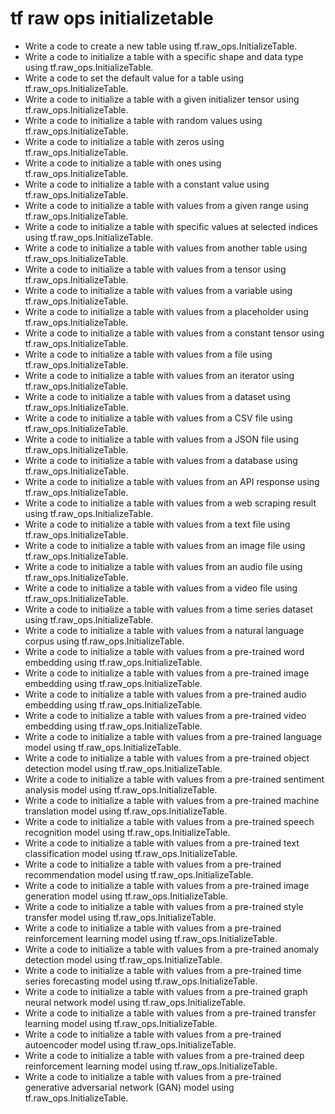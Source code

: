 # tf raw ops initializetable

- Write a code to create a new table using tf.raw_ops.InitializeTable.
- Write a code to initialize a table with a specific shape and data type using tf.raw_ops.InitializeTable.
- Write a code to set the default value for a table using tf.raw_ops.InitializeTable.
- Write a code to initialize a table with a given initializer tensor using tf.raw_ops.InitializeTable.
- Write a code to initialize a table with random values using tf.raw_ops.InitializeTable.
- Write a code to initialize a table with zeros using tf.raw_ops.InitializeTable.
- Write a code to initialize a table with ones using tf.raw_ops.InitializeTable.
- Write a code to initialize a table with a constant value using tf.raw_ops.InitializeTable.
- Write a code to initialize a table with values from a given range using tf.raw_ops.InitializeTable.
- Write a code to initialize a table with specific values at selected indices using tf.raw_ops.InitializeTable.
- Write a code to initialize a table with values from another table using tf.raw_ops.InitializeTable.
- Write a code to initialize a table with values from a tensor using tf.raw_ops.InitializeTable.
- Write a code to initialize a table with values from a variable using tf.raw_ops.InitializeTable.
- Write a code to initialize a table with values from a placeholder using tf.raw_ops.InitializeTable.
- Write a code to initialize a table with values from a constant tensor using tf.raw_ops.InitializeTable.
- Write a code to initialize a table with values from a file using tf.raw_ops.InitializeTable.
- Write a code to initialize a table with values from an iterator using tf.raw_ops.InitializeTable.
- Write a code to initialize a table with values from a dataset using tf.raw_ops.InitializeTable.
- Write a code to initialize a table with values from a CSV file using tf.raw_ops.InitializeTable.
- Write a code to initialize a table with values from a JSON file using tf.raw_ops.InitializeTable.
- Write a code to initialize a table with values from a database using tf.raw_ops.InitializeTable.
- Write a code to initialize a table with values from an API response using tf.raw_ops.InitializeTable.
- Write a code to initialize a table with values from a web scraping result using tf.raw_ops.InitializeTable.
- Write a code to initialize a table with values from a text file using tf.raw_ops.InitializeTable.
- Write a code to initialize a table with values from an image file using tf.raw_ops.InitializeTable.
- Write a code to initialize a table with values from an audio file using tf.raw_ops.InitializeTable.
- Write a code to initialize a table with values from a video file using tf.raw_ops.InitializeTable.
- Write a code to initialize a table with values from a time series dataset using tf.raw_ops.InitializeTable.
- Write a code to initialize a table with values from a natural language corpus using tf.raw_ops.InitializeTable.
- Write a code to initialize a table with values from a pre-trained word embedding using tf.raw_ops.InitializeTable.
- Write a code to initialize a table with values from a pre-trained image embedding using tf.raw_ops.InitializeTable.
- Write a code to initialize a table with values from a pre-trained audio embedding using tf.raw_ops.InitializeTable.
- Write a code to initialize a table with values from a pre-trained video embedding using tf.raw_ops.InitializeTable.
- Write a code to initialize a table with values from a pre-trained language model using tf.raw_ops.InitializeTable.
- Write a code to initialize a table with values from a pre-trained object detection model using tf.raw_ops.InitializeTable.
- Write a code to initialize a table with values from a pre-trained sentiment analysis model using tf.raw_ops.InitializeTable.
- Write a code to initialize a table with values from a pre-trained machine translation model using tf.raw_ops.InitializeTable.
- Write a code to initialize a table with values from a pre-trained speech recognition model using tf.raw_ops.InitializeTable.
- Write a code to initialize a table with values from a pre-trained text classification model using tf.raw_ops.InitializeTable.
- Write a code to initialize a table with values from a pre-trained recommendation model using tf.raw_ops.InitializeTable.
- Write a code to initialize a table with values from a pre-trained image generation model using tf.raw_ops.InitializeTable.
- Write a code to initialize a table with values from a pre-trained style transfer model using tf.raw_ops.InitializeTable.
- Write a code to initialize a table with values from a pre-trained reinforcement learning model using tf.raw_ops.InitializeTable.
- Write a code to initialize a table with values from a pre-trained anomaly detection model using tf.raw_ops.InitializeTable.
- Write a code to initialize a table with values from a pre-trained time series forecasting model using tf.raw_ops.InitializeTable.
- Write a code to initialize a table with values from a pre-trained graph neural network model using tf.raw_ops.InitializeTable.
- Write a code to initialize a table with values from a pre-trained transfer learning model using tf.raw_ops.InitializeTable.
- Write a code to initialize a table with values from a pre-trained autoencoder model using tf.raw_ops.InitializeTable.
- Write a code to initialize a table with values from a pre-trained deep reinforcement learning model using tf.raw_ops.InitializeTable.
- Write a code to initialize a table with values from a pre-trained generative adversarial network (GAN) model using tf.raw_ops.InitializeTable.